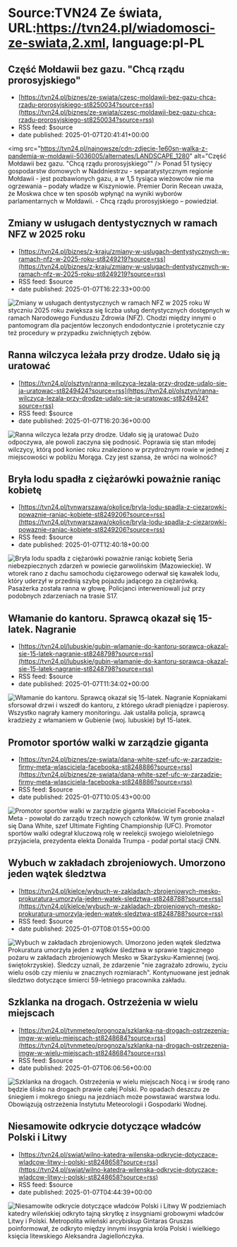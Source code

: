 # Source:TVN24 Ze świata, URL:https://tvn24.pl/wiadomosci-ze-swiata,2.xml, language:pl-PL

## Część Mołdawii bez gazu. "Chcą rządu prorosyjskiego"
 - [https://tvn24.pl/biznes/ze-swiata/czesc-moldawii-bez-gazu-chca-rzadu-prorosyjskiego-st8250034?source=rss](https://tvn24.pl/biznes/ze-swiata/czesc-moldawii-bez-gazu-chca-rzadu-prorosyjskiego-st8250034?source=rss)
 - RSS feed: $source
 - date published: 2025-01-07T20:41:41+00:00

<img src="https://tvn24.pl/najnowsze/cdn-zdjecie-1e60sn-walka-z-pandemia-w-moldawii-5036005/alternates/LANDSCAPE_1280" alt="Część Mołdawii bez gazu. "Chcą rządu prorosyjskiego"" />
    Ponad 51 tysięcy gospodarstw domowych w Naddniestrzu - separatystycznym regionie Mołdawii - jest pozbawionych gazu, a w 1,5 tysiąca wieżowców nie ma ogrzewania – podały władze w Kiszyniowie. Premier Dorin Recean uważa, że Moskwa chce w ten sposób wpłynąć na wyniki wyborów parlamentarnych w Mołdawii. - Chcą rządu prorosyjskiego – powiedział.

## Zmiany w usługach dentystycznych w ramach NFZ w 2025 roku
 - [https://tvn24.pl/biznes/z-kraju/zmiany-w-uslugach-dentystycznych-w-ramach-nfz-w-2025-roku-st8249219?source=rss](https://tvn24.pl/biznes/z-kraju/zmiany-w-uslugach-dentystycznych-w-ramach-nfz-w-2025-roku-st8249219?source=rss)
 - RSS feed: $source
 - date published: 2025-01-07T16:22:33+00:00

<img src="https://tvn24.pl/najnowsze/cdn-zdjecie-qea1f5-stomatolog-dentysta-5192857/alternates/LANDSCAPE_1280" alt="Zmiany w usługach dentystycznych w ramach NFZ w 2025 roku" />
    W styczniu 2025 roku zwiększa się liczba usług dentystycznych dostępnych w ramach Narodowego Funduszu Zdrowia (NFZ). Chodzi między innymi o pantomogram dla pacjentów leczonych endodontycznie i protetycznie czy też procedury w przypadku zwichniętych zębów.

## Ranna wilczyca leżała przy drodze. Udało się ją uratować
 - [https://tvn24.pl/olsztyn/ranna-wilczyca-lezala-przy-drodze-udalo-sie-ja-uratowac-st8249424?source=rss](https://tvn24.pl/olsztyn/ranna-wilczyca-lezala-przy-drodze-udalo-sie-ja-uratowac-st8249424?source=rss)
 - RSS feed: $source
 - date published: 2025-01-07T16:20:36+00:00

<img src="https://tvn24.pl/najnowsze/cdn-zdjecie-3457240-ranna-wilczyca-lezala-przy-drodze-ph8249634/alternates/LANDSCAPE_1280" alt="Ranna wilczyca leżała przy drodze. Udało się ją uratować" />
    Dużo odpoczywa, ale powoli zaczyna się podnosić. Poprawia się stan młodej wilczycy, którą pod koniec roku znaleziono w przydrożnym rowie w jednej z miejscowości w pobliżu Morąga. Czy jest szansa, że wróci na wolność?

## Bryła lodu spadła z ciężarówki poważnie raniąc kobietę
 - [https://tvn24.pl/tvnwarszawa/okolice/bryla-lodu-spadla-z-ciezarowki-powaznie-raniac-kobiete-st8249206?source=rss](https://tvn24.pl/tvnwarszawa/okolice/bryla-lodu-spadla-z-ciezarowki-powaznie-raniac-kobiete-st8249206?source=rss)
 - RSS feed: $source
 - date published: 2025-01-07T12:40:18+00:00

<img src="https://tvn24.pl/tvnwarszawa/najnowsze/cdn-zdjecie-612089-lod-ktory-z-dachu-ciezarowki-wpadl-do-samochodu-osobowego-ph8249298/alternates/LANDSCAPE_1280" alt="Bryła lodu spadła z ciężarówki poważnie raniąc kobietę" />
    Seria niebezpiecznych zdarzeń w powiecie garwolińskim (Mazowieckie). W wtorek rano z dachu samochodu ciężarowego oderwał się kawałek lodu, który uderzył w przednią szybę pojazdu jadącego za ciężarówką. Pasażerka została ranna w głowę. Policjanci interweniowali już przy podobnych zdarzeniach na trasie S17.

## Włamanie do kantoru. Sprawcą okazał się 15-latek. Nagranie
 - [https://tvn24.pl/lubuskie/gubin-wlamanie-do-kantoru-sprawca-okazal-sie-15-latek-nagranie-st8248798?source=rss](https://tvn24.pl/lubuskie/gubin-wlamanie-do-kantoru-sprawca-okazal-sie-15-latek-nagranie-st8248798?source=rss)
 - RSS feed: $source
 - date published: 2025-01-07T11:34:02+00:00

<img src="https://tvn24.pl/najnowsze/cdn-zdjecie-2520098-15-latek-wlamal-sie-do-kantoru-ph8248741/alternates/LANDSCAPE_1280" alt="Włamanie do kantoru. Sprawcą okazał się 15-latek. Nagranie" />
    Kopniakami sforsował drzwi i wszedł do kantoru, z którego ukradł pieniądze i papierosy. Wszystko nagrały kamery monitoringu. Jak ustaliła policja, sprawcą kradzieży z włamaniem w Gubienie (woj. lubuskie) był 15-latek.

## Promotor sportów walki w zarządzie giganta
 - [https://tvn24.pl/biznes/ze-swiata/dana-white-szef-ufc-w-zarzadzie-firmy-meta-wlasciciela-facebooka-st8248886?source=rss](https://tvn24.pl/biznes/ze-swiata/dana-white-szef-ufc-w-zarzadzie-firmy-meta-wlasciciela-facebooka-st8248886?source=rss)
 - RSS feed: $source
 - date published: 2025-01-07T10:05:43+00:00

<img src="https://tvn24.pl/najnowsze/cdn-zdjecie-953339-dana-white-szef-ufc-na-wiecu-poparcia-dla-donalda-trumpa-ph8248905/alternates/LANDSCAPE_1280" alt="Promotor sportów walki w zarządzie giganta" />
    Właściciel Facebooka - Meta - powołał do zarządu trzech nowych członków. W tym gronie znalazł się Dana White, szef Ultimate Fighting Championship (UFC). Promotor sportów walki odegrał kluczową rolę w reelekcji swojego wieloletniego przyjaciela, prezydenta elekta Donalda Trumpa - podał portal stacji CNN.

## Wybuch w zakładach zbrojeniowych. Umorzono jeden wątek śledztwa
 - [https://tvn24.pl/kielce/wybuch-w-zakladach-zbrojeniowych-mesko-prokuratura-umorzyla-jeden-watek-sledztwa-st8248788?source=rss](https://tvn24.pl/kielce/wybuch-w-zakladach-zbrojeniowych-mesko-prokuratura-umorzyla-jeden-watek-sledztwa-st8248788?source=rss)
 - RSS feed: $source
 - date published: 2025-01-07T08:01:55+00:00

<img src="https://tvn24.pl/najnowsze/cdn-zdjecie-8mjokx-zaklady-mesko-ph7956195/alternates/LANDSCAPE_1280" alt="Wybuch w zakładach zbrojeniowych. Umorzono jeden wątek śledztwa" />
    Prokuratura umorzyła jeden z wątków śledztwa w sprawie tragicznego pożaru w zakładach zbrojeniowych Mesko w Skarżysku-Kamiennej (woj. świętokrzyskie). Śledczy uznali, że zdarzenie "nie zagrażało zdrowiu, życiu wielu osób czy mieniu w znacznych rozmiarach". Kontynuowane jest jednak śledztwo dotyczące śmierci 59-letniego pracownika zakładu.

## Szklanka na drogach. Ostrzeżenia w wielu miejscach
 - [https://tvn24.pl/tvnmeteo/prognoza/szklanka-na-drogach-ostrzezenia-imgw-w-wielu-miejscach-st8248684?source=rss](https://tvn24.pl/tvnmeteo/prognoza/szklanka-na-drogach-ostrzezenia-imgw-w-wielu-miejscach-st8248684?source=rss)
 - RSS feed: $source
 - date published: 2025-01-07T06:06:56+00:00

<img src="https://tvn24.pl/tvnmeteo/najnowsze/cdn-zdjecie-b0c27w-oblodzenia-slisko-na-drogach-5577515/alternates/LANDSCAPE_1280" alt="Szklanka na drogach. Ostrzeżenia w wielu miejscach" />
    Nocą i w środę rano będzie ślisko na drogach prawie całej Polski. Po opadach deszczu ze śniegiem i mokrego śniegu na jezdniach może powstawać warstwa lodu. Obowiązują ostrzeżenia Instytutu Meteorologii i Gospodarki Wodnej.

## Niesamowite odkrycie dotyczące władców Polski i Litwy
 - [https://tvn24.pl/swiat/wilno-katedra-wilenska-odkrycie-dotyczace-wladcow-litwy-i-polski-st8248658?source=rss](https://tvn24.pl/swiat/wilno-katedra-wilenska-odkrycie-dotyczace-wladcow-litwy-i-polski-st8248658?source=rss)
 - RSS feed: $source
 - date published: 2025-01-07T04:44:39+00:00

<img src="https://tvn24.pl/najnowsze/cdn-zdjecie-2946176-w-krypcie-katedry-wilenskiej-znaleziono-ukryte-insygnia-grobowe-wladcow-litwy-i-polski-ph8248655/alternates/LANDSCAPE_1280" alt="Niesamowite odkrycie dotyczące władców Polski i Litwy" />
    W podziemiach katedry wileńskiej odkryto tajną skrytkę z insygniami grobowymi władców Litwy i Polski. Metropolita wileński arcybiskup Gintaras Gruszas poinformował, że odkryto między innymi insygnia króla Polski i wielkiego księcia litewskiego Aleksandra Jagiellończyka.

